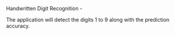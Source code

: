Handwritten Digit Recognition  - 

The application will detect the digits 1 to 9 along with the prediction accuracy.  
